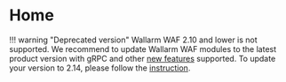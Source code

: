 # Home

!!! warning "Deprecated version"
    Wallarm WAF 2.10 and lower is not supported. We recommend to update Wallarm WAF modules to the latest product version with gRPC and other [new features](https://docs.wallarm.com/updating-migrating/what-is-new/) supported. To update your version to 2.14, please follow the [instruction](https://docs.wallarm.com/updating-migrating/nginx-modules/).